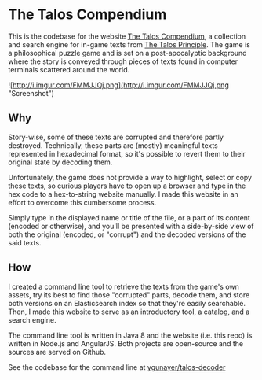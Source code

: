 # The Talos Compendium
This is the codebase for the website [The Talos Compendium](http://taloscomp.org), a collection and search engine for in-game texts from [The Talos Principle](http://www.croteam.com/talosprinciple/). The game is a philosophical puzzle game and is set on a post-apocalyptic background where the story is conveyed through pieces of texts found in computer terminals scattered around the world.

![http://i.imgur.com/FMMJJQj.png](http://i.imgur.com/FMMJJQj.png "Screenshot")

## Why
Story-wise, some of these texts are corrupted and therefore partly destroyed. Technically, these parts are (mostly) meaningful texts represented in hexadecimal format, so it's possible to revert them to their original state by decoding them.

Unfortunately, the game does not provide a way to highlight, select or copy these texts, so curious players have to open up a browser and type in the hex code to a hex-to-string website manually. I made this website in an effort to overcome this cumbersome process.

Simply type in the displayed name or title of the file, or a part of its content (encoded or otherwise), and you'll be presented with a side-by-side view of both the original (encoded, or "corrupt") and the decoded versions of the said texts.

## How
I created a command line tool to retrieve the texts from the game's own assets, try its best to find those "corrupted" parts, decode them, and store both versions on an Elasticsearch index so that they're easily searchable. Then, I made this website to serve as an introductory tool, a catalog, and a search engine.

The command line tool is written in Java 8 and the website (i.e. this repo) is written in Node.js and AngularJS. Both projects are open-source and the sources are served on Github.

See the codebase for the command line at [ygunayer/talos-decoder](https://github.com/ygunayer/talos-decoder)
